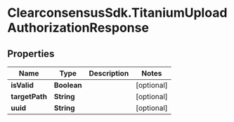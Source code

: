 # ClearconsensusSdk.TitaniumUploadAuthorizationResponse

## Properties

Name | Type | Description | Notes
------------ | ------------- | ------------- | -------------
**isValid** | **Boolean** |  | [optional] 
**targetPath** | **String** |  | [optional] 
**uuid** | **String** |  | [optional] 


